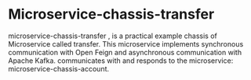 
# Microservice-chassis-transfer
microservice-chassis-transfer , is a practical example chassis of Microservice called transfer. This microservice implements synchronous communication with Open Feign and asynchronous communication with Apache Kafka. communicates with and responds to the microservice: microservice-chassis-account.

